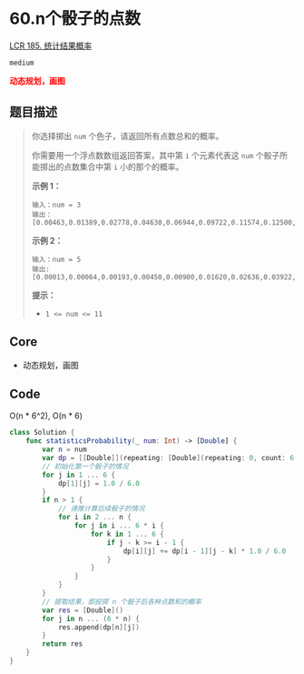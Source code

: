 # 60.n个骰子的点数

[LCR 185. 统计结果概率](https://leetcode.cn/problems/nge-tou-zi-de-dian-shu-lcof/)

`medium`

**<font color=red>动态规划，画图</font>**

## 题目描述

> 你选择掷出 `num` 个色子，请返回所有点数总和的概率。
>
> 你需要用一个浮点数数组返回答案，其中第 `i` 个元素代表这 `num` 个骰子所能掷出的点数集合中第 `i` 小的那个的概率。
>
>  
>
> **示例 1：**
>
> ```
> 输入：num = 3
> 输出：[0.00463,0.01389,0.02778,0.04630,0.06944,0.09722,0.11574,0.12500,0.12500,0.11574,0.09722,0.06944,0.04630,0.02778,0.01389,0.00463]
> ```
>
> **示例 2：**
>
> ```
> 输入：num = 5
> 输出:[0.00013,0.00064,0.00193,0.00450,0.00900,0.01620,0.02636,0.03922,0.05401,0.06944,0.08372,0.09452,0.10031,0.10031,0.09452,0.08372,0.06944,0.05401,0.03922,0.02636,0.01620,0.00900,0.00450,0.00193,0.00064,0.00013]
> ```
>
>  
>
> **提示：**
>
> - `1 <= num <= 11`

## Core

- 动态规划，画图

## Code

O(n * 6^2), O(n * 6)

```swift
class Solution {
    func statisticsProbability(_ num: Int) -> [Double] {
        var n = num
        var dp = [[Double]](repeating: [Double](repeating: 0, count: 6 * n + 1), count: n + 1)
        // 初始化第一个骰子的情况
        for j in 1 ... 6 {
            dp[1][j] = 1.0 / 6.0
        }
        if n > 1 {
            // 递推计算后续骰子的情况
            for i in 2 ... n {
                for j in i ... 6 * i {
                    for k in 1 ... 6 {
                        if j - k >= i - 1 {
                            dp[i][j] += dp[i - 1][j - k] * 1.0 / 6.0
                        }
                    }
                }
            }
        }
        // 提取结果，即投掷 n 个骰子后各种点数和的概率
        var res = [Double]()
        for j in n ... (6 * n) {
            res.append(dp[n][j])
        }
        return res
    }
}
```

